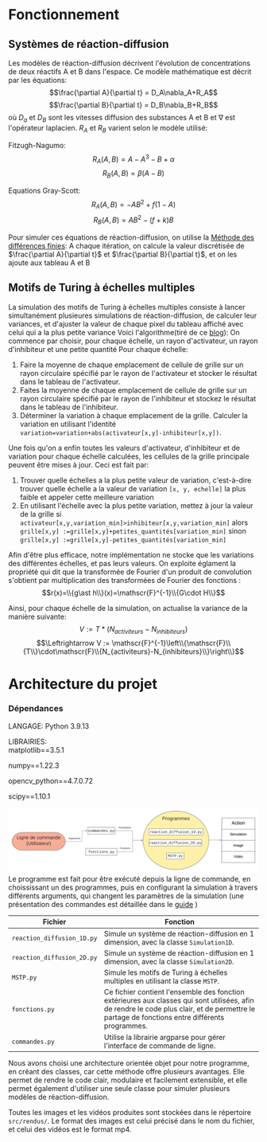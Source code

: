 # Fonctionnement
## Systèmes de réaction-diffusion

Les modèles de réaction-diffusion décrivent l'évolution de concentrations de deux réactifs A et B dans l'espace. Ce modèle mathématique est décrit par les équations:
$$\frac{\partial A}{\partial t} = D_A\nabla_A+R_A$$
$$\frac{\partial B}{\partial t} = D_B\nabla_B+R_B$$
où $D_a$ et $D_B$ sont les vitesses diffusion des substances A et B et $\nabla$ est l'opérateur laplacien. $R_A$ et $R_B$ varient selon le modèle utilisé: 

Fitzugh-Nagumo:
$$R_A(A,B)=A-A^3-B+\alpha$$
$$R_B(A,B)=\beta(A-B)$$

Equations Gray-Scott:
$$R_A(A,B)=-AB^2+f(1-A)$$
$$R_B(A,B)=AB^2-(f+k)B$$

Pour simuler ces équations de réaction-diffusion, on utilise la [Méthode des différences finies](https://fr.wikipedia.org/wiki/M%C3%A9thode_des_diff%C3%A9rences_finies): A chaque itération, on calcule la valeur discrétisée de $\frac{\partial A}{\partial t}$ et $\frac{\partial B}{\partial t}$, et on les ajoute aux tableau A et B

## Motifs de Turing à échelles multiples
La simulation des motifs de Turing à échelles multiples consiste à lancer simultanément plusieures simulations de réaction-diffusion, de calculer leur variances, et d'ajuster la valeur de chaque pixel du tableau affiché avec celui qui a la plus petite variance
Voici l'algorithme(tiré de ce [blog](https://softologyblog.wordpress.com/2011/07/05/multi-scale-turing-patterns/)):
On commence par choisir, pour chaque échelle, un rayon d'activateur, un rayon d'inhibiteur et une petite quantité
Pour chaque échelle:
1. Faire la moyenne de chaque emplacement de cellule de grille sur un rayon circulaire spécifié par le rayon de l'activateur et stocker le résultat dans le tableau de l'activateur. 
2. Faites la moyenne de chaque emplacement de cellule de grille sur un rayon circulaire spécifié par le rayon de l'inhibiteur et stockez le résultat dans le tableau de l'inhibiteur. 
3. Déterminer la variation à chaque emplacement de la grille. Calculer la variation en utilisant l'identité `variation=variation+abs(activateur[x,y]-inhibiteur[x,y])`. 

Une fois qu'on a enfin toutes les valeurs d'activateur, d'inhibiteur et de variation pour chaque échelle calculées, les cellules de la grille principale peuvent être mises à jour. Ceci est fait par:
1. Trouver quelle échelles a la plus petite valeur de variation, c'est-à-dire trouver quelle échelle a la valeur de variation `[x, y, echelle]` la plus faible et appeler cette meilleure variation
2. En utilisant l'échelle avec la plus petite variation, mettez à jour la valeur de la grille
si `activateur[x,y,variation_min]>inhibiteur[x,y,variation_min]` alors
`grille[x,y] :=grille[x,y]+petites_quantités[variation_min]`
sinon
`grille[x,y] :=grille[x,y]-petites_quantités[variation_min]`

Afin d'être plus efficace, notre implémentation ne stocke que les variations des différentes échelles, et pas leurs valeurs.
On exploite églament la propriété qui dit que la transformée de Fourier d'un produit de convolution s'obtient par multiplication des transformées de Fourier des fonctions :
$$r(x)=\\{g\ast h\\}(x)=\mathscr{F}^{-1}\\{G\cdot H\\}$$

Ainsi, pour chaque échelle de la simulation, on actualise la variance de la manière suivante:
$$V := T\ast (N_{activiteurs}-N_{inhibiteurs})$$
$$\Leftrightarrow V := \mathscr{F}^{-1}\left\\{\mathscr{F}\\{T\\}\cdot\mathscr{F}\\{N_{activiteurs}-N_{inhibiteurs}\\}\right\\}$$


# Architecture du projet
### Dépendances
LANGAGE: Python 3.9.13

LIBRAIRIES:  
matplotlib==3.5.1  

numpy==1.22.3  

opencv_python==4.7.0.72  

scipy==1.10.1  


![Carte mentale](carte_mentale.png)
Le programme est fait pour être exécuté depuis la ligne de commande, en choississant un des programmes, puis en configurant la simulation à travers différents arguments, qui changent les paramètres de la simulation (une présentation des commandes est détaillée dans le [guide](guide.md) )


| Fichier                    | Fonction                                                                                                                                                                                        |
| -------------------------- | ----------------------------------------------------------------------------------------------------------------------------------------------------------------------------------------------- |
| `reaction_diffusion_1D.py` | Simule un système de réaction-diffusion en 1 dimension, avec la classe `Simulation1D`.                                                                                                          |
| `reaction_diffusion_2D.py` | Simule un système de réaction-diffusion en 1 dimension, avec la classe `Simulation2D`.                                                                                                          |
| `MSTP.py`                  | Simule les motifs de Turing à échelles multiples en utilisant la classe `MSTP`.                                                                                                                 |
| `fonctions.py`             | Ce fichier contient l'ensemble des fonction extérieures aux classes qui sont utilisées, afin de rendre le code plus clair, et de permettre le partage de fonctions entre différents programmes. |
| `commandes.py`             | Utilise la librairie argparse pour gérer l'interface de commande de ligne.                                                                                                                      |

Nous avons choisi une architecture orientée objet pour notre programme, en créant des classes, car cette méthode offre plusieurs avantages. Elle permet de rendre le code clair, modulaire et facilement extensible, et elle permet également d'utiliser une seule classe pour simuler plusieurs modèles de réaction-diffusion.

Toutes les images et les vidéos produites sont stockées dans le répertoire `src/rendus/`. Le format des images est celui précisé dans le nom du fichier, et celui des vidéos est le format mp4.